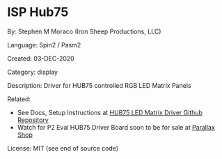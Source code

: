 # ISP Hub75

By: Stephen M Moraco (Iron Sheep Productions, LLC)

Language: Spin2 / Pasm2

Created: 03-DEC-2020

Category: display

Description:
Driver for HUB75 controlled RGB LED Matrix Panels

Related: 

- See Docs, Setup Instructions at [HUB75 LED Matrix Driver Github Repository](https://github.com/ironsheep/p2-LED-Matrix-Driver)
- Watch for P2 Eval HUB75 Driver Board soon to be for sale at [Parallax Shop](https://www.parallax.com/product-category/propeller-2/)

License: MIT (see end of source code)
